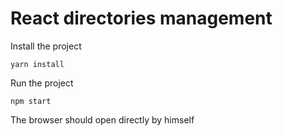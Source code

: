 # React directories management

Install the project

```
yarn install
```

Run the project

```
npm start
```

The browser should open directly by himself